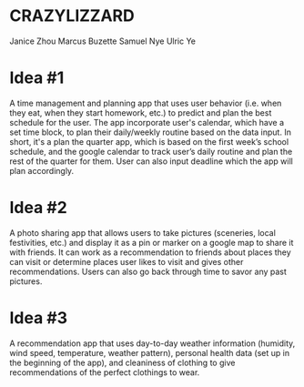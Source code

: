 # CRAZYLIZZARD #
Janice Zhou
Marcus Buzette
Samuel Nye
Ulric Ye

# Idea #1
A time management and planning app that uses user behavior (i.e. when they eat, when they start homework, etc.) to predict and plan the best schedule for the user. The app incorporate user's calendar, which have a set time block, to plan their daily/weekly routine based on the data input. In short, it's a plan the quarter app, which is based on the first week’s school schedule, and the google calendar to track user’s daily routine and plan the rest of the quarter for them. User can also input deadline which the app will plan accordingly.

# Idea #2
A photo sharing app that allows users to take pictures (sceneries, local festivities, etc.) and display it as a pin or marker on a google map to share it with friends. It can work as a recommendation to friends about places they can visit or determine places user likes to visit and gives other recommendations. Users can also go back through time to savor any past pictures.

# Idea #3
A recommendation app that uses day-to-day weather information (humidity, wind speed, temperature, weather pattern), personal health data (set up in the beginning of the app), and cleaniness of clothing to give recommendations of the perfect clothings to wear.
